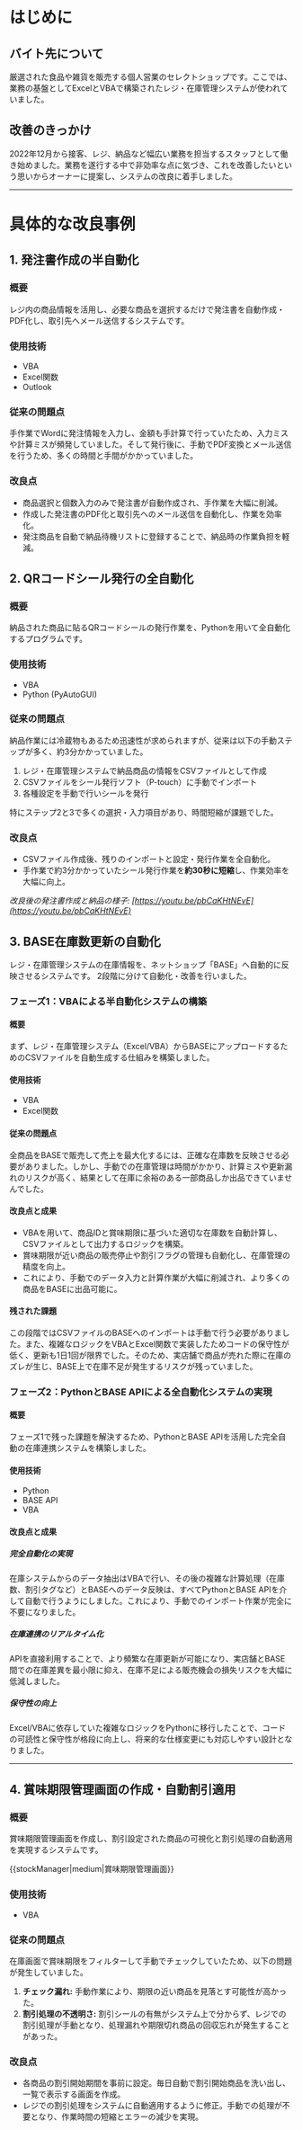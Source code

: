 # はじめに

## バイト先について

厳選された食品や雑貨を販売する個人営業のセレクトショップです。ここでは、業務の基盤としてExcelとVBAで構築されたレジ・在庫管理システムが使われていました。

## 改善のきっかけ

2022年12月から接客、レジ、納品など幅広い業務を担当するスタッフとして働き始めました。業務を遂行する中で非効率な点に気づき、これを改善したいという思いからオーナーに提案し、システムの改良に着手しました。

---
# 具体的な改良事例

## 1. 発注書作成の半自動化

### 概要

レジ内の商品情報を活用し、必要な商品を選択するだけで発注書を自動作成・PDF化し、取引先へメール送信するシステムです。

### 使用技術

* VBA
* Excel関数
* Outlook

### 従来の問題点

手作業でWordに発注情報を入力し、金額も手計算で行っていたため、入力ミスや計算ミスが頻発していました。そして発行後に、手動でPDF変換とメール送信を行うため、多くの時間と手間がかかっていました。

### 改良点

* 商品選択と個数入力のみで発注書が自動作成され、手作業を大幅に削減。
* 作成した発注書のPDF化と取引先へのメール送信を自動化し、作業を効率化。
* 発注商品を自動で納品待機リストに登録することで、納品時の作業負担を軽減。

## 2. QRコードシール発行の全自動化

### 概要

納品された商品に貼るQRコードシールの発行作業を、Pythonを用いて全自動化するプログラムです。

### 使用技術

* VBA
* Python (PyAutoGUI)

### 従来の問題点

納品作業には冷蔵物もあるため迅速性が求められますが、従来は以下の手動ステップが多く、約3分かかっていました。

1.  レジ・在庫管理システムで納品商品の情報をCSVファイルとして作成
2.  CSVファイルをシール発行ソフト（P-touch）に手動でインポート
3.  各種設定を手動で行いシールを発行

特にステップ2と3で多くの選択・入力項目があり、時間短縮が課題でした。

### 改良点

* CSVファイル作成後、残りのインポートと設定・発行作業を全自動化。
* 手作業で約3分かかっていたシール発行作業を**約30秒に短縮**し、作業効率を大幅に向上。


*改良後の発注書作成と納品の様子: [https://youtu.be/pbCaKHtNEvE](https://youtu.be/pbCaKHtNEvE)*


## 3. BASE在庫数更新の自動化

レジ・在庫管理システムの在庫情報を、ネットショップ「BASE」へ自動的に反映させるシステムです。
2段階に分けて自動化・改善を行いました。


### **フェーズ1：VBAによる半自動化システムの構築**

#### 概要

まず、レジ・在庫管理システム（Excel/VBA）からBASEにアップロードするためのCSVファイルを自動生成する仕組みを構築しました。

#### 使用技術

* VBA
* Excel関数

#### 従来の問題点

全商品をBASEで販売して売上を最大化するには、正確な在庫数を反映させる必要がありました。しかし、手動での在庫管理は時間がかかり、計算ミスや更新漏れのリスクが高く、結果として在庫に余裕のある一部商品しか出品できていませんでした。

#### 改良点と成果

* VBAを用いて、商品IDと賞味期限に基づいた適切な在庫数を自動計算し、CSVファイルとして出力するロジックを構築。
* 賞味期限が近い商品の販売停止や割引フラグの管理も自動化し、在庫管理の精度を向上。
* これにより、手動でのデータ入力と計算作業が大幅に削減され、より多くの商品をBASEに出品可能に。

#### 残された課題

この段階ではCSVファイルのBASEへのインポートは手動で行う必要がありました。また、複雑なロジックをVBAとExcel関数で実装したためコードの保守性が低く、更新も1日1回が限界でした。そのため、実店舗で商品が売れた際に在庫のズレが生じ、BASE上で在庫不足が発生するリスクが残っていました。


### **フェーズ2：PythonとBASE APIによる全自動化システムの実現**

#### 概要

フェーズ1で残った課題を解決するため、PythonとBASE APIを活用した完全自動の在庫連携システムを構築しました。

#### 使用技術

* Python
* BASE API
* VBA

#### 改良点と成果

##### 完全自動化の実現
在庫システムからのデータ抽出はVBAで行い、その後の複雑な計算処理（在庫数、割引タグなど）とBASEへのデータ反映は、すべてPythonとBASE APIを介して自動で行うようにしました。これにより、手動でのインポート作業が完全に不要になりました。

##### 在庫連携のリアルタイム化
APIを直接利用することで、より頻繁な在庫更新が可能になり、実店舗とBASE間での在庫差異を最小限に抑え、在庫不足による販売機会の損失リスクを大幅に低減しました。

##### 保守性の向上
Excel/VBAに依存していた複雑なロジックをPythonに移行したことで、コードの可読性と保守性が格段に向上し、将来的な仕様変更にも対応しやすい設計となりました。

---
## 4. 賞味期限管理画面の作成・自動割引適用

### 概要

賞味期限管理画面を作成し、割引設定された商品の可視化と割引処理の自動適用を実現するシステムです。

{{stockManager|medium|賞味期限管理画面}}

### 使用技術

* VBA

### 従来の問題点

在庫画面で賞味期限をフィルターして手動でチェックしていたため、以下の問題が発生していました。

1.  **チェック漏れ:** 手動作業により、期限の近い商品を見落とす可能性が高かった。
2.  **割引処理の不透明さ:** 割引シールの有無がシステム上で分からず、レジでの割引処理が手動となり、処理漏れや期限切れ商品の回収忘れが発生することがあった。

### 改良点

* 各商品の割引開始期間を事前に設定。毎日自動で割引開始商品を洗い出し、一覧で表示する画面を作成。
* レジでの割引処理をシステムに自動適用するように修正。手動での処理が不要となり、作業時間の短縮とエラーの減少を実現。